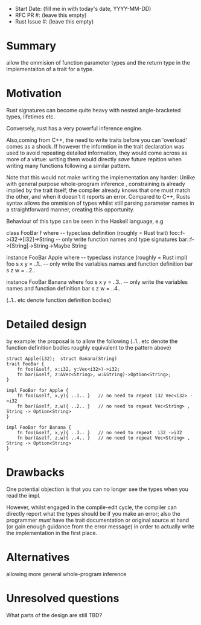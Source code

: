 - Start Date: (fill me in with today's date, YYYY-MM-DD)
- RFC PR #: (leave this empty)
- Rust Issue #: (leave this empty)

# Summary

allow the ommision of function parameter types and the return type in the implementaiton of a trait for a type.

# Motivation

Rust signatures can become quite heavy with nested angle-bracketed types, lifetimes etc. 

Conversely, rust has a very powerful inference engine. 

Also,coming from C++, the need to write traits before you can 'overload' comes as a shock. 
If however the informtion in the trait declaration was used to avoid repeating detailed information, they would come across as more of a virtue: writing them would directly *save* future repition when writing many functions following a similar pattern.

Note that this would not make writing the implementation any harder: Unlike with general purpose whole-program inference , constraining is already implied by the trait itself; the compiler already knows that one must match the other, and when it doesn't it reports an error. Compared to C++, Rusts syntax allows the ommision of types whilst still parsing parameter names in a straightforward manner, creating this opportunity.

Behaviour of this type can be seen in the Haskell language, e.g

class FooBar f where                  -- typeclass definition (roughly = Rust trait)
  foo::f->i32->[i32]->String          -- only write function names and type signatures
  bar::f->[String]->String->Maybe String
  
instance FooBar Apple where     -- typeclass instance (roughly = Rust impl)
  foo s x y = ..1..             -- only write the variables names and function definition
  bar s z w = ..2..
  
instance FooBar Banana where
  foo s x y = ..3..             -- only write the variables names and function definition
  bar s z w = ..4..

(..1.. etc denote function definition bodies)

# Detailed design

by example: the proposal is to allow the following (..1.. etc denote the function definition bodies roughly equivalent to the pattern above)

    struct Apple(i32);  struct Banana(String)
    trait FooBar {
        fn foo(&self, x:i32, y:Vec<i32>)->i32;
        fn bar(&self, z:&Vec<String>, w:&String)->Option<String>;
    }

    impl FooBar for Apple {
        fn foo(&self, x,y){ ..1.. }   // no need to repeat i32 Vec<i32> ->i32
        fn bar(&self, z,w){ ..2.. }   // no need to repeat Vec<String> , String -> Option<String>
    }
    
    impl FooBar for Banana {
        fn foo(&self, x,y){ ..3.. }   // no need to repeat  i32 ->i32
        fn bar(&self, z,w){ ..4.. }   // no need to repeat Vec<String> , String -> Option<String>
    }
    



# Drawbacks


One potential objection is that you can no longer see the types when you read the impl. 

However, whilst engaged in the compile-edit cycle, the compiler can directly report what the types should be if you make an error; also the programmer *must* have the trait documentation or original source at hand (or gain enough guidance from the error message) in order to actually write the implementation in the first place.


# Alternatives

allowing more general whole-program inference

# Unresolved questions

What parts of the design are still TBD?
